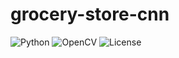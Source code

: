 # grocery-store-cnn

![Python](https://img.shields.io/badge/Python-3.x-blue) ![OpenCV](https://img.shields.io/badge/OpenCV-4.x-green) ![License](https://img.shields.io/badge/License-MIT-yellow)
